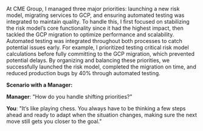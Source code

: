 At CME Group, I managed three major priorities: launching a new risk model, migrating services to GCP, and ensuring automated testing was integrated to maintain quality. To handle this, I first focused on stabilizing the risk model’s core functionality since it had the highest impact, then tackled the GCP migration to optimize performance and scalability. Automated testing was integrated throughout both processes to catch potential issues early. For example, I prioritized testing critical risk model calculations before fully committing to the GCP migration, which prevented potential delays. By organizing and balancing these priorities, we successfully launched the risk model, completed the migration on time, and reduced production bugs by 40% through automated testing.

**Scenario with a Manager:**

**Manager**: "How do you handle shifting priorities?"

**You**: "It’s like playing chess. You always have to be thinking a few steps ahead and ready to adapt when the situation changes, making sure the next move still gets you closer to the goal."
